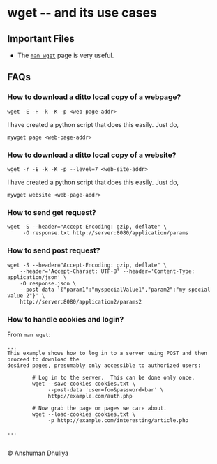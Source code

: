 wget -- and its use cases
====================

Important Files
----------------------
* The [`man wget`](man_wget.txt) page is very useful.

FAQs
---------------------
### How to download a ditto local copy of a webpage?

    wget -E -H -k -K -p <web-page-addr>

I have created a python script that does this easily. Just do,

    mywget page <web-page-addr>

### How to download a ditto local copy of a website?

    wget -r -E -k -K -p --level=7 <web-site-addr>

I have created a python script that does this easily. Just do,

    mywget website <web-page-addr>

### How to send get request?

    wget -S --header="Accept-Encoding: gzip, deflate" \
         -O response.txt http://server:8080/application/params

### How to send post request?

    wget -S --header="Accept-Encoding: gzip, deflate" \
        --header='Accept-Charset: UTF-8' --header='Content-Type: application/json' \
        -O response.json \
        --post-data '{"param1":"myspecialValue1","param2":"my special value 2"}' \
        http://server:8080/application2/params2

### How to handle cookies and login?
From `man wget`:
    
    ...
    This example shows how to log in to a server using POST and then proceed to download the
    desired pages, presumably only accessible to authorized users:
    
            # Log in to the server.  This can be done only once.
            wget --save-cookies cookies.txt \
                 --post-data 'user=foo&password=bar' \
                 http://example.com/auth.php
    
            # Now grab the page or pages we care about.
            wget --load-cookies cookies.txt \
                 -p http://example.com/interesting/article.php

    ...
    
   
<div class="footer">
<br/>
&copy; Anshuman Dhuliya
<br/>
</div>

